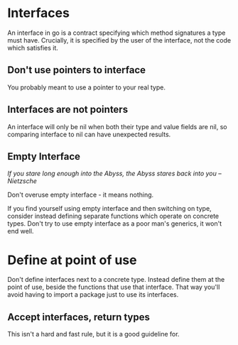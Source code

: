 

# Interfaces

An interface in go is a contract specifying which method signatures a type must have. Crucially, it is specified by the user of the interface, not the code which satisfies it.

## Don't use pointers to interface

You probably meant to use a pointer to your real type.

## Interfaces are not pointers

An interface will only be nil when both their type and value fields are nil, so comparing interface to nil can have unexpected results.

## Empty Interface

_If you stare long enough into the Abyss, the Abyss stares back into you – Nietzsche_

Don't overuse empty interface - it means nothing. 

If you find yourself using empty interface and then switching on type, consider instead defining separate functions which operate on concrete types. Don't try to use empty interface as a poor man's generics, it won't end well. 

# Define at point of use

Don't define interfaces next to a concrete type. Instead define them at the point of use, beside the functions that use that interface. That way you'll avoid having to import a package just to use its interfaces.

## Accept interfaces, return types

This isn't a hard and fast rule, but it is a good guideline for.

